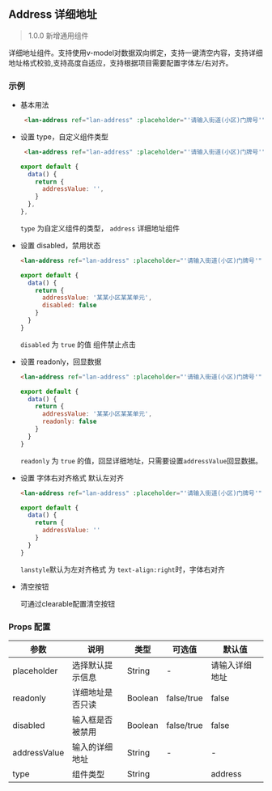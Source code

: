 ## Address 详细地址

> 1.0.0 新增通用组件

详细地址组件。支持使用v-model对数据双向绑定，支持一键清空内容，支持详细地址格式校验,支持高度自适应，支持根据项目需要配置字体左/右对齐。

### 示例

- 基本用法

  ```html
   <lan-address ref="lan-address" :placeholder="'请输入街道(小区)门牌号'" :label="'详细地址'" :type="'address'" v-model="addressValue"></lan-address>
  ```


- 设置 type，自定义组件类型

  ```html
   <lan-address ref="lan-address" :placeholder="'请输入街道(小区)门牌号'" :label="'详细地址'" :type="'address'" v-model="addressValue"></lan-address>
  ```
  ```js
  export default {
    data() {
      return {
        addressValue: '',
      }
    },
  },
  ```

  `type` 为自定义组件的类型， `address` 详细地址组件

- 设置 disabled，禁用状态

  ```html
  <lan-address ref="lan-address" :placeholder="'请输入街道(小区)门牌号'" :label="'详细地址'" :type="'address'" :disabled="true" v-model="addressValue"></lan-address>
  ```
  ```js
  export default {
    data() {
      return {
        addressValue: '某某小区某某单元',
        disabled: false
      }
    }
  }
  ```

  `disabled` 为 `true` 的值 组件禁止点击

- 设置 readonly，回显数据

  ```html
  <lan-address ref="lan-address" :placeholder="'请输入街道(小区)门牌号'" :label="'详细地址'" :type="'address'" :readonly="true" v-model="addressValue"></lan-address>
  ```
  ```js
  export default {
    data() {
      return {
        addressValue: '某某小区某某单元',
        readonly: false
      }
    }
  }
  ```

  `readonly` 为 `true` 的值，回显详细地址，只需要设置`addressValue`回显数据。

- 设置 字体右对齐格式 默认左对齐

  ```html
  <lan-address ref="lan-address" :placeholder="'请输入街道(小区)门牌号'" :label="'详细地址'" :type="'address'" :lanstyle="'text-align:right'" v-model="addressValue"></lan-address>
  ```
  ```js
  export default {
    data() {
      return {
        addressValue: ''  
      }
    }
  }
  ```
    `lanstyle`默认为左对齐格式 为 `text-align:right`时，字体右对齐
    
- 清空按钮

  可通过clearable配置清空按钮

  
### Props 配置

| 参数 | 说明 | 类型 | 可选值 | 默认值 |
| - | - | - | - | - |
| placeholder | 选择默认提示信息 | String | - | 请输入详细地址 |
| readonly | 详细地址是否只读 | Boolean | false/true | false |
| disabled | 输入框是否被禁用 | Boolean | false/true | false |
| addressValue | 输入的详细地址 | String | - | - |
| type | 组件类型 | String |  | address |
